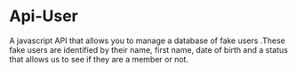 # Api-User
A javascript API that allows you to manage a database of fake users .These fake users are identified by their name, first name, date of birth and a status that allows us to see if they are a member or not.
